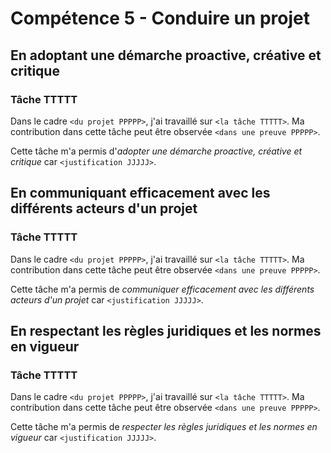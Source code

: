 # Compétence 5 - Conduire un projet

## En adoptant une démarche proactive, créative et critique

### Tâche TTTTT

Dans le cadre `<du projet PPPPP>`, j'ai travaillé sur `<la tâche TTTTT>`.
Ma contribution dans cette tâche peut être observée `<dans une preuve PPPPP>`.

Cette tâche m'a permis d'*adopter une démarche proactive, créative et critique*
car `<justification JJJJJ>`.

## En communiquant efficacement avec les différents acteurs d'un projet

### Tâche TTTTT

Dans le cadre `<du projet PPPPP>`, j'ai travaillé sur `<la tâche TTTTT>`.
Ma contribution dans cette tâche peut être observée `<dans une preuve PPPPP>`.

Cette tâche m'a permis de *communiquer efficacement avec les différents acteurs
d'un projet* car `<justification JJJJJ>`.

## En respectant les règles juridiques et les normes en vigueur

### Tâche TTTTT

Dans le cadre `<du projet PPPPP>`, j'ai travaillé sur `<la tâche TTTTT>`.
Ma contribution dans cette tâche peut être observée `<dans une preuve PPPPP>`.

Cette tâche m'a permis de *respecter les règles juridiques et les normes en
vigueur* car `<justification JJJJJ>`.
